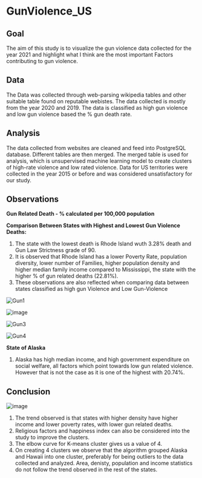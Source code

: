 # GunViolence_US

## Goal

The aim of this study is to visualize the gun violence data collected for the year 2021 and highlight what I think are the most important Factors contributing to gun violence.

## Data

The Data was collected through web-parsing wikipedia tables and other suitable table found on reputable webistes. The data collected is mostly from the year 2020 and 2019. The data is classified as high gun violence and low gun violence based the % gun death rate.

## Analysis

The data collected from websites are cleaned and feed into PostgreSQL database. Different tables are then merged. The merged table is used for analysis, which is unsupervised machine learning model to create clusters of high-rate violence and low rated violence. Data for US territories were collected in the year 2015 or before and was considered unsatisfactory for our study.

## Observations

**Gun Related Death - % calculated per 100,000 population**

**Comparison Between States with Highest and Lowest Gun Violence Deaths:**

1. The state with the lowest death is Rhode Island wuth 3.28% death and Gun Law Strictness grade of 90.
2. It is observed that Rhode Island has a lower Poverty Rate, population diversity, lower number of Families, higher population density and higher median family income compared to Mississippi, the state with the higher % of gun related deaths (22.81%).
3. These observations are also reflected when comparing data between states classified as high gun Violence and Low Gun-Violence

![Gun1](https://user-images.githubusercontent.com/100053788/235381271-c84fd330-ffd2-481e-9e9a-f7512b0c356a.png)


![image](https://user-images.githubusercontent.com/100053788/235382074-6736990d-66cd-49d1-a004-6f96dc6fd6f7.png)


![Gun3](https://user-images.githubusercontent.com/100053788/235381859-3a0ea983-1bf6-470b-b94e-5cc32e6b437b.png)


![Gun4](https://user-images.githubusercontent.com/100053788/235381875-3027437c-f3c0-4237-b0fa-a13b70a71dec.png)
      

**State of Alaska**

1. Alaska has high median income, and high government expenditure on social welfare, all factors which point towards low gun related violence. However that is not the case as it is one of the highest with 20.74%.


## Conclusion

![image](https://user-images.githubusercontent.com/100053788/235393621-3762bc69-6e5a-4d00-8d94-55d85ab0b55e.png)

1. The trend observed is that states with higher density have higher income and lower poverty rates, with lower gun related deaths.
2. Religious factors and happiness index can also be considered into the study to improve the clusters.
3. The elbow curve for K-means cluster gives us a value of 4.
4. On creating 4 clusters we observe that the algorithm grouped Alaska and Hawaii into one cluster, preferably for being outliers to the data collected and analyzed. Area, denisty, population and income statistics do not follow the trend observed in the rest of the states.
